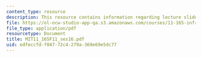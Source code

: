 ```yaml
---
content_type: resource
description: This resource contains information regarding lecture slides.
file: https://ol-ocw-studio-app-qa.s3.amazonaws.com/courses/11-165-infrastructure-and-energy-technology-challenges-fall-2011/edfeccfdf04772c4279a369e69e5dc77_MIT11_165F11_ses16.pdf
file_type: application/pdf
resourcetype: Document
title: MIT11_165F11_ses16.pdf
uid: edfeccfd-f047-72c4-279a-369e69e5dc77
---
```


